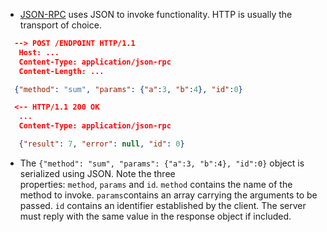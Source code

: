 - [JSON-RPC](https://www.jsonrpc.org/specification) uses JSON to invoke functionality. HTTP is usually the transport of choice.

```json
  --> POST /ENDPOINT HTTP/1.1
   Host: ...
   Content-Type: application/json-rpc
   Content-Length: ...

  {"method": "sum", "params": {"a":3, "b":4}, "id":0}

  <-- HTTP/1.1 200 OK
   ...
   Content-Type: application/json-rpc

   {"result": 7, "error": null, "id": 0}
```


- The `{"method": "sum", "params": {"a":3, "b":4}, "id":0}` object is serialized using JSON. Note the three properties: `method`, `params` and `id`. `method` contains the name of the method to invoke. `params`contains an array carrying the arguments to be passed. `id` contains an identifier established by the client. The server must reply with the same value in the response object if included.